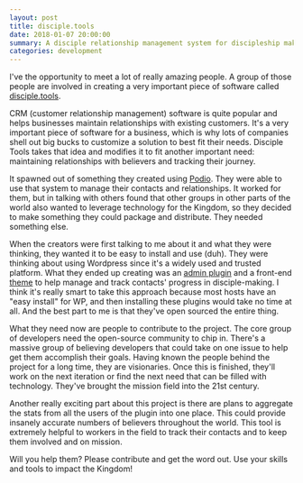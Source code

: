 ```yaml
---
layout: post
title: disciple.tools
date: 2018-01-07 20:00:00
summary: A disciple relationship management system for discipleship making movements.
categories: development
---
```


I've the opportunity to meet a lot of really amazing people. A group of those people are involved in creating a very important piece of software called [disciple.tools](https://disciple.tools/).

CRM (customer relationship management) software is quite popular and helps businesses maintain relationships with existing customers. It's a very important piece of software for a business, which is why lots of companies shell out big bucks to customize a solution to best fit their needs. Disciple Tools takes that idea and modifies it to fit another important need: maintaining relationships with believers and tracking their journey.

It spawned out of something they created using [Podio](https://podio.com/). They were able to use that system to manage their contacts and relationships. It worked for them, but in talking with others found that other groups in other parts of the world also wanted to leverage technology for the Kingdom, so they decided to make something they could package and distribute. They needed something else.

When the creators were first talking to me about it and what they were thinking, they wanted it to be easy to install and use (duh). They were thinking about using Wordpress since it's a widely used and trusted platform. What they ended up creating was an [admin plugin](https://github.com/DiscipleTools/disciple-tools) and a front-end [theme](https://github.com/DiscipleTools/disciple-tools-theme) to help manage and track contacts' progress in disciple-making. I think it's really smart to take this approach because most hosts have an "easy install" for WP, and then installing these plugins would take no time at all. And the best part to me is that they've open sourced the entire thing.

What they need now are people to contribute to the project. The core group of developers need the open-source community to chip in. There's a massive group of believing developers that could take on one issue to help get them accomplish their goals. Having known the people behind the project for a long time, they are visionaries. Once this is finished, they'll work on the next iteration or find the next need that can be filled with technology. They've brought the mission field into the 21st century.

Another really exciting part about this project is there are plans to aggregate the stats from all the users of the plugin into one place. This could provide insanely accurate numbers of believers throughout the world. This tool is extremely helpful to workers in the field to track their contacts and to keep them involved and on mission.

Will you help them? Please contribute and get the word out. Use your skills and tools to impact the Kingdom!